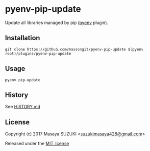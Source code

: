 # pyenv-pip-update

Update all libraries managed by pip ([pyenv](https://github.com/pyenv/pyenv) plugin).

## Installation
    git clone https://github.com/massongit/pyenv-pip-update $(pyenv root)/plugins/pyenv-pip-update

## Usage
    pyenv pip-update

## History
See [HISTORY.md](HISTORY.md)

## License
Copyright (c) 2017 Masaya SUZUKI <<suzukimasaya428@gmail.com>>

Released under the [MIT license](LICENSE.txt)
